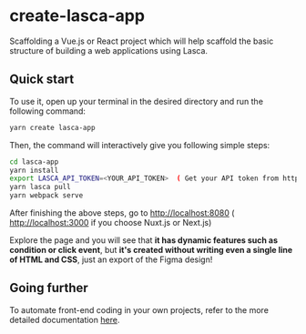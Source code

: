 # create-lasca-app

Scaffolding a Vue.js or React project which will help scaffold the basic structure of building a web applications using Lasca.

## Quick start

To use it, open up your terminal in the desired directory and run the following command:

``` sh
yarn create lasca-app
```

Then, the command will interactively give you following simple steps:

``` sh
cd lasca-app
yarn install
export LASCA_API_TOKEN=<YOUR_API_TOKEN>  ( Get your API token from https://lasca.app/signup )
yarn lasca pull
yarn webpack serve
```

After finishing the above steps, go to [http://localhost:8080](http://localhost:8080) ( [http://localhost:3000](http://localhost:3000) if you choose Nuxt.js or Next.js)

Explore the page and you will see that **it has dynamic features such as condition or click event**, but **it's created without writing even a single line of HTML and CSS**, just an export of the Figma design!

## Going further

To automate front-end coding in your own projects, refer to the more detailed documentation [here](https://doc.lasca.app/).
